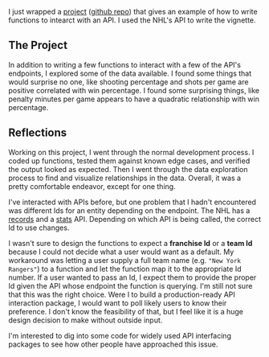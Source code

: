 I just wrapped a [project](https://jkclem.github.io/nhl-api-vignette/#requirements) ([github repo](https://github.com/jkclem/nhl-api-vignette)) that gives an example of how to write functions to intearct with an API. I used the NHL's API to write the vignette. 

## The Project

In addition to writing a few functions to interact with a few of the API's endpoints, I explored some of the data available. I found some things that would surprise no one, like shooting percentage and shots per game are positive correlated with win percentage. I found some surprising things, like penalty minutes per game appears to have a quadratic relationship with win percentage.

## Reflections

Working on this project, I went through the normal development process. I coded up functions, tested them against known edge cases, and verified the output looked as expected. Then I went through the data exploration process to find and visualize relationships in the data. Overall, it was a pretty comfortable endeavor, except for one thing.

I've interacted with APIs before, but one problem that I hadn't encountered was different Ids for an entity depending on the endpoint. The NHL has a [records](https://gitlab.com/dword4/nhlapi/-/blob/master/records-api.md) and a [stats](https://gitlab.com/dword4/nhlapi/-/blob/master/stats-api.md) API. Depending on which API is being called, the correct Id to use changes. 

I wasn't sure to design the functions to expect a **franchise Id** or a **team Id** because I could not decide what a user would want as a default. My workaround was letting a user supply a full team name (e.g. `"New York Rangers"`) to a function and let the function map it to the appropriate Id number. If a user wanted to pass an Id, I expect them to provide the proper Id given the API whose endpoint the function is querying. I'm still not sure that this was the right choice. Were I to build a production-ready API interaction package, I would want to poll likely users to know their preference. I don't know the feasibility of that, but I feel like it is a huge design decision to make without outside input.

I'm interested to dig into some code for widely used API interfacing packages to see how other people have approached this issue. 
